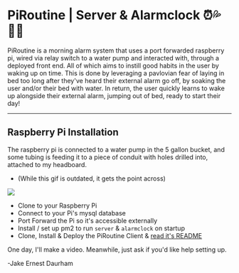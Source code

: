 # PiRoutine | Server & Alarmclock ⏰💦🏃‍♂️
PiRoutine is a morning alarm system that uses a port forwarded raspberry pi, wired via relay switch to a water pump and interacted with, through a deployed front end. All of which aims to instill good habits in the user by waking up on time. This is done by leveraging a pavlovian fear of laying in bed too long after they've heard their external alarm go off, by soaking the user and/or their bed with water. In return, the user quickly learns to wake up alongside their external alarm, jumping out of bed, ready to start their day!

---


## Raspberry Pi Installation
The raspberry pi is connected to a water pump in the 5 gallon bucket, and some tubing is feeding it to a piece of conduit with holes drilled into, attached to my headboard. 
- (While this gif is outdated, it gets the point across)

![](https://media.giphy.com/media/BOUoNFCUU2GLJcLk6I/giphy-downsized.gif)

- Clone to your Raspberry Pi
- Connect to your Pi's mysql database
- Port Forward the Pi so it's accessible externally
- Install / set up pm2 to run `server` & `alarmclock` on startup
- Clone, Install & Deploy the PiRoutine Client & [read it's README](https://github.com/daurham/PiRoutine-EC2-Client/edit/main/README.md)

One day, I'll make a video. Meanwhile, just ask if you'd like help setting up.

-Jake Ernest Daurham
